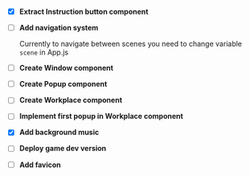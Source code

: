 - [X] **Extract Instruction button component**
- [ ] **Add navigation system**

  Currently to navigate between scenes you need to change variable `scene` in App.js

- [ ] **Create Window component**
- [ ] **Create Popup component**
- [ ] **Create Workplace component**
- [ ] **Implement first popup in Workplace component**
- [X] **Add background music**
- [ ] **Deploy game dev version**
- [ ] **Add favicon**
